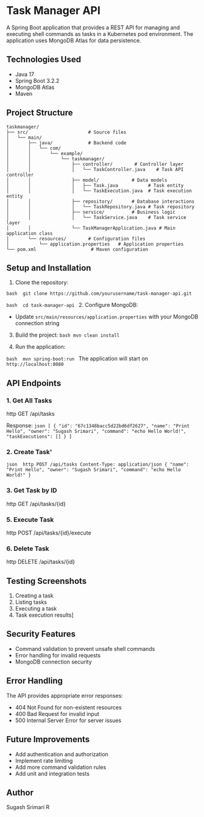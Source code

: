  # Task Manager API

A Spring Boot application that provides a REST API for managing and executing shell commands as tasks in a Kubernetes pod environment. The application uses MongoDB Atlas for data persistence.


## Technologies Used
- Java 17
- Spring Boot 3.2.2
- MongoDB Atlas
- Maven

## Project Structure
```
taskmanager/
├── src/                      # Source files
│   └── main/
│       ├── java/             # Backend code
│       │   └── com/
│       │       └── example/
│       │           └── taskmanager/
│       │               ├── controller/        # Controller layer
│       │               │   └── TaskController.java    # Task API controller
│       │               ├── model/            # Data models
│       │               │   ├── Task.java           # Task entity
│       │               │   └── TaskExecution.java  # Task execution entity
│       │               ├── repository/       # Database interactions
│       │               │   └── TaskRepository.java # Task repository
│       │               ├── service/          # Business logic
│       │               │   └── TaskService.java    # Task service layer
│       │               └── TaskManagerApplication.java # Main application class
│       └── resources/        # Configuration files
│           └── application.properties   # Application properties
└── pom.xml                    # Maven configuration
```



## Setup and Installation

1. Clone the repository:

``bash 
git clone https://github.com/yourusername/task-manager-api.git
``

``bash 
cd task-manager-api
``
2. Configure MongoDB:
- Update `src/main/resources/application.properties` with your MongoDB connection string
3. Build the project:
``bash
mvn clean install
``   

4. Run the application:

``bash 
mvn spring-boot:run
``
The application will start on `http://localhost:8080`

## API Endpoints

### 1. Get All Tasks
http
GET /api/tasks

Response:
``json
[
{
"id": "67c1348bacc5d22bd6df2627",
"name": "Print Hello",
"owner": "Sugash Srimari",
"command": "echo Hello World!",
"taskExecutions": []
}
]``

### 2. Create Task'

``json 
http
POST /api/tasks
Content-Type: application/json
{
"name": "Print Hello",
"owner": "Sugash Srimari",
"command": "echo Hello World!"
}``

### 3. Get Task by ID

http
GET /api/tasks/{id}


### 5. Execute Task
http
POST /api/tasks/{id}/execute

### 6. Delete Task
http
DELETE /api/tasks/{id}


## Testing Screenshots
1. Creating a task
2. Listing tasks
3. Executing a task
4. Task execution results]

## Security Features
- Command validation to prevent unsafe shell commands
- Error handling for invalid requests
- MongoDB connection security

## Error Handling
The API provides appropriate error responses:
- 404 Not Found for non-existent resources
- 400 Bad Request for invalid input
- 500 Internal Server Error for server issues

## Future Improvements
- Add authentication and authorization
- Implement rate limiting
- Add more command validation rules
- Add unit and integration tests

## Author
Sugash Srimari R
